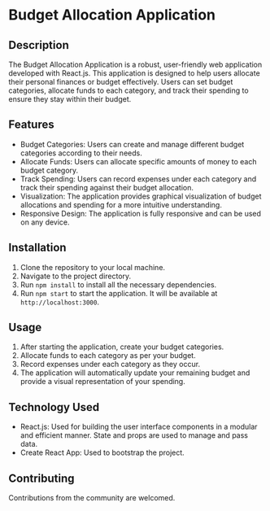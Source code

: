 
# Budget Allocation Application

## Description
The Budget Allocation Application is a robust, user-friendly web application developed with React.js. This application is designed to help users allocate their personal finances or budget effectively. Users can set budget categories, allocate funds to each category, and track their spending to ensure they stay within their budget.

## Features
- Budget Categories: Users can create and manage different budget categories according to their needs.
- Allocate Funds: Users can allocate specific amounts of money to each budget category.
- Track Spending: Users can record expenses under each category and track their spending against their budget allocation.
- Visualization: The application provides graphical visualization of budget allocations and spending for a more intuitive understanding.
- Responsive Design: The application is fully responsive and can be used on any device.

## Installation
1. Clone the repository to your local machine.
2. Navigate to the project directory.
3. Run `npm install` to install all the necessary dependencies.
4. Run `npm start` to start the application. It will be available at `http://localhost:3000`.

## Usage
1. After starting the application, create your budget categories.
2. Allocate funds to each category as per your budget.
3. Record expenses under each category as they occur.
4. The application will automatically update your remaining budget and provide a visual representation of your spending.

## Technology Used
- React.js: Used for building the user interface components in a modular and efficient manner. State and props are used to manage and pass data.
- Create React App: Used to bootstrap the project.

## Contributing
Contributions from the community are welcomed.
